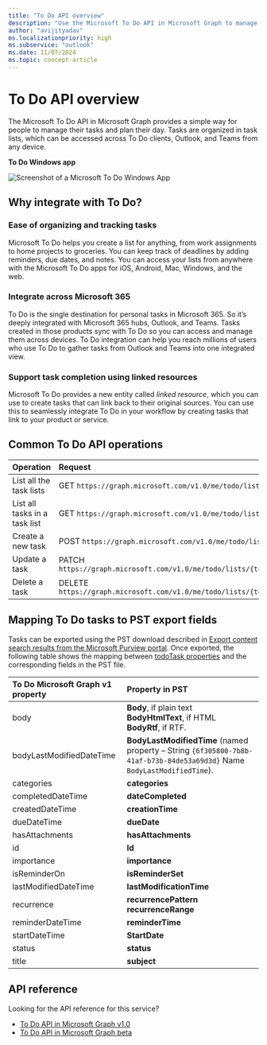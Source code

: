 ```yaml
---
title: "To Do API overview"
description: "Use the Microsoft To Do API in Microsoft Graph to manage tasks and plan your day. Tasks are organized in task lists accessed across To Do clients, Outlook, and Teams."
author: "avijityadav"
ms.localizationpriority: high
ms.subservice: "outlook"
ms.date: 11/07/2024
ms.topic: concept-article
---
```


# To Do API overview

The Microsoft To Do API in Microsoft Graph provides a simple way for people to manage their tasks and plan their day. Tasks are organized in task lists, which can be accessed across To Do clients, Outlook, and Teams from any device.

**To Do Windows app**

![Screenshot of a Microsoft To Do Windows App](./images/todo-windows-app.png "Image of Microsoft To Do Windows App")

## Why integrate with To Do?

### Ease of organizing and tracking tasks
Microsoft To Do helps you create a list for anything, from work assignments to home projects to groceries. You can keep track of deadlines by adding reminders, due dates, and notes. You can access your lists from anywhere with the Microsoft To Do apps for iOS, Android, Mac, Windows, and the web. 

### Integrate across Microsoft 365
To Do is the single destination for personal tasks in Microsoft 365. So it’s deeply integrated with Microsoft 365 hubs, Outlook, and Teams. Tasks created in those products sync with To Do so you can access and manage them across devices. To Do integration can help you reach millions of users who use To Do to gather tasks from Outlook and Teams into one integrated view.  

### Support task completion using linked resources
Microsoft To Do provides a new entity called _linked resource_, which you can use to create tasks that can link back to their original sources. You can use this to seamlessly integrate To Do in your workflow by creating tasks that link to your product or service. 

## Common To Do API operations

|Operation|Request|
|:--------|:--|
| List all the task lists | GET `https://graph.microsoft.com/v1.0/me/todo/lists` |
| List all tasks in a task list | GET `https://graph.microsoft.com/v1.0/me/todo/lists/{todoTaskListId}/tasks` |
| Create a new task | POST `https://graph.microsoft.com/v1.0/me/todo/lists/{todoTaskListId}/tasks` |
| Update a task | PATCH `https://graph.microsoft.com/v1.0/me/todo/lists/{todoTaskListId}/tasks/{todoTaskId}` |
| Delete a task | DELETE `https://graph.microsoft.com/v1.0/me/todo/lists/{todoTaskListId}/tasks/{todoTaskId}` |

## Mapping To Do tasks to PST export fields
 
Tasks can be exported using the PST download described in [Export content search results from the Microsoft Purview portal](https://learn.microsoft.com/en-us/purview/ediscovery-export-search-results). Once exported, the following table shows the mapping between [todoTask properties](https://learn.microsoft.com/en-us/graph/api/resources/todotask?view=graph-rest-1.0#properties) and the corresponding fields in the PST file.
 
|To Do Microsoft Graph v1 property|Property in PST|
|:---|:---|
|body | **Body**, if plain text<br>**BodyHtmlText**, if HTML<br>**BodyRtf**, if RTF. |
|bodyLastModifiedDateTime | **BodyLastModifiedTime** (named property – String `{6f305800-7b8b-41af-b73b-84de53a69d3d}` Name `BodyLastModifiedTime`). |
|categories | **categories** |
|completedDateTime | **dateCompleted** |
|createdDateTime | **creationTime** |
|dueDateTime | **dueDate** |
|hasAttachments | **hasAttachments** |
|id | **Id** |
|importance | **importance** |
|isReminderOn | **isReminderSet** |
|lastModifiedDateTime | **lastModificationTime** |
|recurrence | **recurrencePattern**<br>**recurrenceRange** |
|reminderDateTime | **reminderTime** |
|startDateTime | **StartDate** |
|status | **status** |
|title | **subject** |


## API reference

Looking for the API reference for this service?

- [To Do API in Microsoft Graph v1.0](/graph/api/resources/todo-overview?view=graph-rest-1.0&preserve-view=true)
- [To Do API in Microsoft Graph beta](/graph/api/resources/todo-overview?view=graph-rest-beta&preserve-view=true)
